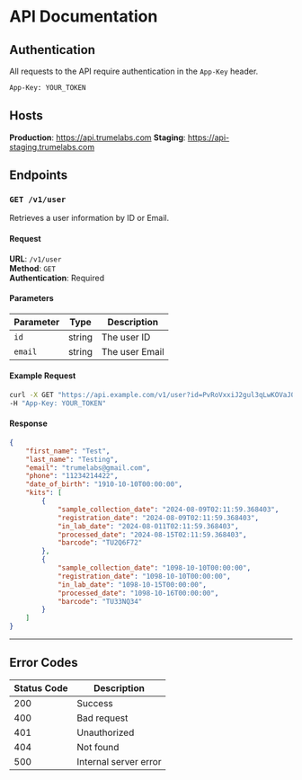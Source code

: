 # API Documentation

## Authentication

All requests to the API require authentication in the `App-Key` header.

```bash
App-Key: YOUR_TOKEN
```

## Hosts
**Production**: https://api.trumelabs.com
**Staging**: https://api-staging.trumelabs.com

## Endpoints

### `GET /v1/user`

Retrieves a user information by ID or Email.

#### Request

**URL**: `/v1/user`  
**Method**: `GET`  
**Authentication**: Required

#### Parameters

| Parameter | Type   | Description        |
| --------- | ------ | ------------------ |
| `id`      | string | The user ID        |
| `email`      | string | The user Email        |

#### Example Request

```bash
curl -X GET "https://api.example.com/v1/user?id=PvRoVxxiJ2gul3qLwKOVaJ0HCNs1" \
-H "App-Key: YOUR_TOKEN"
```

#### Response

```json
{
	"first_name": "Test",
	"last_name": "Testing",
	"email": "trumelabs@gmail.com",
	"phone": "11234214422",
	"date_of_birth": "1910-10-10T00:00:00",
	"kits": [
		{
			"sample_collection_date": "2024-08-09T02:11:59.368403",
			"registration_date": "2024-08-09T02:11:59.368403",
			"in_lab_date": "2024-08-011T02:11:59.368403",
			"processed_date": "2024-08-15T02:11:59.368403",
			"barcode": "TU2Q6F72"
		},
		{
			"sample_collection_date": "1098-10-10T00:00:00",
			"registration_date": "1098-10-10T00:00:00",
			"in_lab_date": "1098-10-15T00:00:00",
			"processed_date": "1098-10-16T00:00:00",
			"barcode": "TU33NQ34"
		}
	]
}
```
---

## Error Codes

| Status Code | Description               |
| ----------- | ------------------------- |
| 200         | Success                   |
| 400         | Bad request               |
| 401         | Unauthorized              |
| 404         | Not found                 |
| 500         | Internal server error      |

